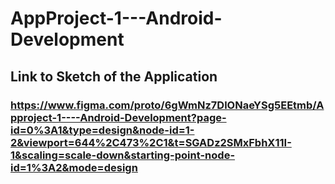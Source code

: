# AppProject-1---Android-Development
## Link to Sketch of the Application 
### https://www.figma.com/proto/6gWmNz7DlONaeYSg5EEtmb/Approject-1----Android-Development?page-id=0%3A1&type=design&node-id=1-2&viewport=644%2C473%2C1&t=SGADz2SMxFbhX11I-1&scaling=scale-down&starting-point-node-id=1%3A2&mode=design

